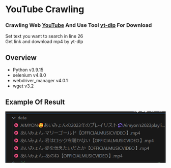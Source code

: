 # YouTube Crawling

### Crawling Web [YouTube](https://www.youtube.com/) And Use Tool [yt-dlp](https://github.com/yt-dlp/yt-dlp) For Download

Set text you want to search in line 26  
Get link and download mp4 by yt-dlp


## Overview

- Python v3.9.15
- selenium v4.8.0
- webdriver_manager v4.0.1
- wget v3.2


## Example Of Result
![image](https://github.com/yuhexiong/youtube-crawling-python/blob/main/image/example_result.png)
